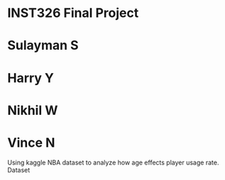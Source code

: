 # INST326 Final Project
# Sulayman S
# Harry Y
# Nikhil W
# Vince N

Using kaggle NBA dataset to analyze how age effects player usage rate. 
Dataset
